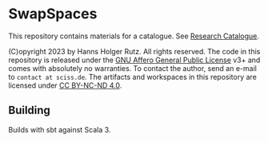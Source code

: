 # SwapSpaces

This repository contains materials for a catalogue. See
[Research Catalogue](https://www.researchcatalogue.net/view/1562714/1562715).

(C)opyright 2023 by Hanns Holger Rutz. All rights reserved. The code in this repository is released under the
[GNU Affero General Public License](https://codeberg.org/sciss/SwapSpaces/blob/main/LICENSE) v3+ and
comes with absolutely no warranties.
To contact the author, send an e-mail to `contact at sciss.de`. The artifacts and workspaces in this
repository are licensed under [CC BY-NC-ND 4.0](https://creativecommons.org/licenses/by-nc-nd/4.0/).

## Building

Builds with sbt against Scala 3.
